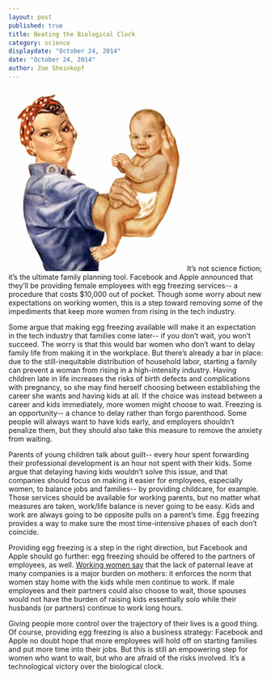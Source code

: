 ```yaml
---
layout: post
published: true
title: Beating the Biological Clock
category: science
displaydate: "October 24, 2014"
date: "October 24, 2014"
author: Zoe Sheinkopf
---
```


![clip_image006.jpg](https://raw.githubusercontent.com/smnookin/smnookin.github.io/master/_posts/clip_image006.jpg?token=AIq33jv0XpdmzCBAJbpDRJYN0QRtb5_xks5UXlWrwA%3D%3D) It’s not science fiction; it’s the ultimate family planning tool. Facebook and Apple announced that they’ll be providing female employees with egg freezing services-- a procedure that costs $10,000 out of pocket. Though some worry about new expectations on working women, this is a step toward removing some of the impediments that keep more women from rising in the tech industry.

Some argue that making egg freezing available will make it an expectation in the tech industry that families come later-- if you don’t wait, you won’t succeed. The worry is that this would bar women who don’t want to delay family life from making it in the workplace. But there’s already a bar in place: due to the still-inequitable distribution of household labor, starting a family can prevent a woman from rising in a high-intensity industry. Having children late in life increases the risks of birth defects and complications with pregnancy, so she may find herself choosing between establishing the career she wants and having kids at all. If the choice was instead between a career and kids immediately, more women might choose to wait. Freezing is an opportunity-- a chance to delay rather than forgo parenthood. Some people will always want to have kids early, and employers shouldn’t penalize them, but they should also take this measure to remove the anxiety from waiting.

Parents of young children talk about guilt-- every hour spent forwarding their professional development is an hour not spent with their kids. Some argue that delaying having kids wouldn’t solve this issue, and that companies should focus on making it easier for employees, especially women, to balance jobs and families-- by providing childcare, for example. Those services should be available for working parents, but no matter what measures are taken, work/life balance is never going to be easy. Kids and work are always going to be opposite pulls on a parent’s time. Egg freezing provides a way to make sure the most time-intensive phases of each don’t coincide.

Providing egg freezing is a step in the right direction, but Facebook and Apple should go further: egg freezing should be offered to the partners of employees, as well. [Working women say](http://qz.com/285239/these-are-the-conversations-your-female-employees-are-having-about-egg-freezing/) that the lack of paternal leave at many companies is a major burden on mothers: it enforces the norm that women stay home with the kids while men continue to work. If male employees and their partners could also choose to wait, those spouses would not have the burden of raising kids essentially solo while their husbands (or partners) continue to work long hours.

Giving people more control over the trajectory of their lives is a good thing. Of course, providing egg freezing is also a business strategy: Facebook and Apple no doubt hope that more employees will hold off on starting families and put more time into their jobs. But this is still an empowering step for women who want to wait, but who are afraid of the risks involved. It’s a technological victory over the biological clock.